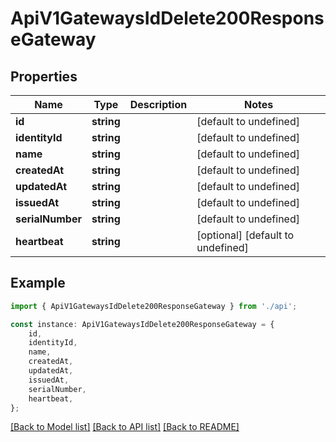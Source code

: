 # ApiV1GatewaysIdDelete200ResponseGateway


## Properties

Name | Type | Description | Notes
------------ | ------------- | ------------- | -------------
**id** | **string** |  | [default to undefined]
**identityId** | **string** |  | [default to undefined]
**name** | **string** |  | [default to undefined]
**createdAt** | **string** |  | [default to undefined]
**updatedAt** | **string** |  | [default to undefined]
**issuedAt** | **string** |  | [default to undefined]
**serialNumber** | **string** |  | [default to undefined]
**heartbeat** | **string** |  | [optional] [default to undefined]

## Example

```typescript
import { ApiV1GatewaysIdDelete200ResponseGateway } from './api';

const instance: ApiV1GatewaysIdDelete200ResponseGateway = {
    id,
    identityId,
    name,
    createdAt,
    updatedAt,
    issuedAt,
    serialNumber,
    heartbeat,
};
```

[[Back to Model list]](../README.md#documentation-for-models) [[Back to API list]](../README.md#documentation-for-api-endpoints) [[Back to README]](../README.md)
